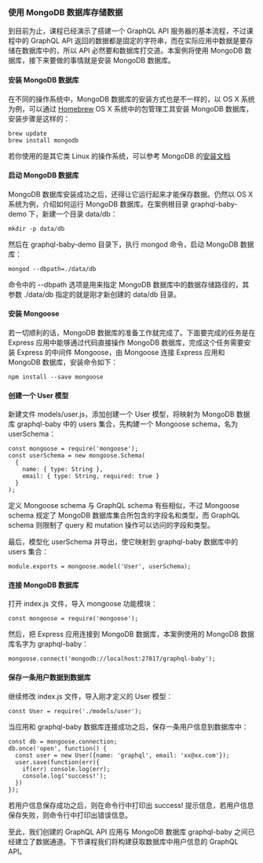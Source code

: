 ### 使用 MongoDB 数据库存储数据

到目前为止，课程已经演示了搭建一个 GraphQL API 服务器的基本流程，不过课程中的 GraphQL API 返回的数据都是固定的字符串，而在实际应用中数据是要存储在数据库中的，所以 API 必然要和数据库打交道。本案例将使用 MongoDB 数据库，接下来要做的事情就是安装 MongoDB 数据库。

#### 安装 MongoDB 数据库

在不同的操作系统中，MongoDB 数据库的安装方式也是不一样的，以 OS X 系统为例，可以通过 [Homebrew](http://brew.sh/) OS X 系统中的包管理工具安装 MongoDB 数据库，安装步骤是这样的：

```
brew update
brew install mongodb

```
若你使用的是其它类 Linux 的操作系统，可以参考 MongoDB 的[安装文档](https://docs.mongodb.com/manual/installation/)

#### 启动 MongoDB 数据库

MongoDB 数据库安装成功之后，还得让它运行起来才能保存数据。仍然以 OS X 系统为例，介绍如何运行 MongoDB 数据库。在案例根目录 graphql-baby-demo 下，新建一个目录 data/db：

```
mkdir -p data/db

```
然后在 graphql-baby-demo 目录下，执行 mongod 命令，启动 MongoDB 数据库：

```
mongod --dbpath=./data/db

```
命令中的 --dbpath 选项是用来指定 MongoDB 数据库中的数据存储路径的，其参数 ./data/db 指定的就是刚才新创建的 data/db 目录。

#### 安装 Mongoose

若一切顺利的话，MongoDB 数据库的准备工作就完成了。下面要完成的任务是在 Express 应用中能够通过代码直接操作 MongoDB 数据库，完成这个任务需要安装 Express 的中间件 Mongoose，由 Mongoose 连接 Express 应用和 MongoDB 数据库，安装命令如下：

```
npm install --save mongoose

```
#### 创建一个 User 模型

新建文件 models/user.js，添加创建一个 User 模型，将映射为 MongoDB 数据库 graphql-baby 中的 users 集合，先构建一个 Mongoose schema，名为 userSchema：

```
const mongoose = require('mongoose');
const userSchema = new mongoose.Schema(
  {
    name: { type: String },
    email: { type: String, required: true }
  }
);

```
定义 Mongoose schema 与 GraphQL schema 有些相似，不过 Mongoose schema 规定了 MongoDB 数据库集合所包含的字段名和类型，而 GraphQL schema 则限制了 query 和 mutation 操作可以访问的字段和类型。

最后，模型化 userSchema 并导出，使它映射到 graphql-baby 数据库中的 users 集合：

```
module.exports = mongoose.model('User', userSchema);

```
#### 连接 MongoDB 数据库

打开 index.js 文件，导入 mongoose 功能模块：

```
const mongoose = require('mongoose');

```
然后，把 Express 应用连接到 MongoDB 数据库，本案例使用的 MongoDB 数据库名字为 graphql-baby：

```
mongoose.connect('mongodb://localhost:27017/graphql-baby');

```
#### 保存一条用户数据到数据库

继续修改 index.js 文件，导入刚才定义的 User 模型：

```
const User = require('./models/user');

```
当应用和 graphql-baby 数据库连接成功之后，保存一条用户信息到数据库中：

```
const db = mongoose.connection;
db.once('open', function() {
  const user = new User({name: 'graphql', email: 'xx@xx.com'});
  user.save(function(err){
    if(err) console.log(err);
    console.log('success!');
  })
});

```
若用户信息保存成功之后，则在命令行中打印出 success! 提示信息，若用户信息保存失败，则命令行中打印出错误信息。

至此，我们创建的 GraphQL API 应用与 MongoDB 数据库 graphql-baby 之间已经建立了数据通道。下节课程我们将构建获取数据库中用户信息的 GraphQL API。
